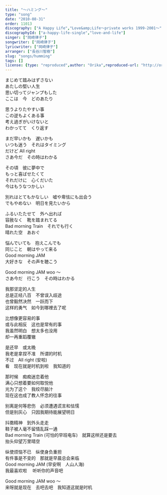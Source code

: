 ```yaml
---
title: "～ハミング～"
type: "song"
date: "2010-08-31"
order: 11013
discography: ["A Happy Life","Love&amp;Life〜private works 1999-2001〜"]
discographyId: ["a-happy-life-single","love-and-life"]
singer: ["岡崎律子"]
songwriter: ["岡崎律子"]
lyricwriter: ["岡崎律子"]
arranger: ["長谷川智樹"]
slug: "songs/humming"
tags: []
license: {type: "reproduced",author: "Orika",reproduced-url: "http://orikamushi.myweb.hinet.net/",reproduced-website: "織歌蟲網站"}
---
```


まじめて踏みはずさない　   
あたしの堅い人生   
思い切ってジャンプもした　   
ここは　今　どのあたり   
  
思うよりたやすい事　   
この逆もよくある事   
考え過ぎがいけないと　   
わかってて　くり返す   
  
まだ早いかも　遅いかも　   
いつも迷う　それはタイミング   
だけど All right   
さあ今だ　その時はわかる   
  
その頃　彼に夢中で　   
もっと喜ばせたくて   
それだけに　心くだいた　   
今はもうなつかしい   
  
別れはとてもかなしい　嘘や卑怯にも出会う   
でもやめない　明日を見たいから   
  
ふるいたたせて　外へ出れば　   
容赦なく　靴を踏まれてる   
Bad morning Train　それでも行く　   
晴れた空　あおぐ   
  
悩んでいても　抱えこんでも　   
同じこと　朝はやって来る   
Good morning JAM　   
大好きな　その声を聴こう   
  
Good morning JAM woo ～   
さあ今だ　行こう　その時はわかる  
  
我那坚定的人生　   
总是正经八百　不曾误入歧途   
也曾毅然决然　一跃而下   
这样的勇气　如今到哪裡去了呢   
  
比想像更容易的事   
或与此相反　这也是常有的事   
我虽然明白　想太多也没用   
却一再重蹈覆辙   
  
是还早　或太晚   
我老是拿捏不准　所谓的时机   
不过　All right (安啦)   
看　现在就是时机到啦　我知道的   
  
那时候　痴痴迷恋着他　   
满心只想着要如何取悦他   
光为了这个　我绞尽脑汁　   
现在这也成了教人怀念的往事   
  
别离是何等悲伤　必须遭遇谎言和怯懦   
但是别灰心　只因我期待能展望明日   
  
抖擞精神　到外头走走   
鞋子被人毫不留情乱踩一通   
Bad morning Train (可怕的早班电车)　就算这样还是要去   
抬头仰望万里晴空   
  
纵使烦恼不已　纵使身负重担   
有件事是不变的　那就是早晨总会来临   
Good morning JAM (早安啊　人山人海)   
我最喜欢啦 　听听你的声音吧   
  
Good morning JAM woo ～   
来呀就是现在　去吧去吧　我知道这就是时机

